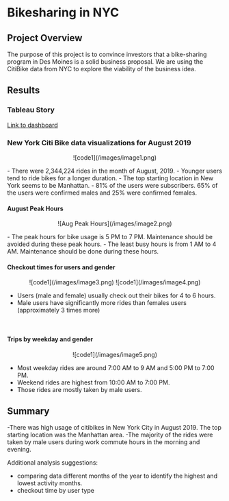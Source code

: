 # Bikesharing in NYC

## Project Overview

The purpose of this project is to convince investors that a bike-sharing program in Des Moines is a solid business proposal. We are using the CitiBike data from NYC to explore the viability of the business idea.


## Results

### Tableau Story
[Link to dashboard](https://public.tableau.com/app/profile/yongxin.liu/viz/NYC_BIkeSharing/NYC_Bikeshare?publish=yes)

### New York Citi Bike data visualizations for August 2019

<p align="center">
    ![code1](/images/image1.png)
</p>
- There were 2,344,224 rides in the month of August, 2019. 
- Younger users tend to ride bikes for a longer duration. 
- The top starting location in New York seems to be Manhattan. 
- 81% of the users were subscribers. 65% of the users were confirmed males and 25% were confirmed females. 

#### August Peak Hours
<p align="center">
![Aug Peak Hours](/images/image2.png)
</p>
- The peak hours for bike usage is 5 PM to 7 PM. Maintenance should be avoided during these peak hours. 
- The least busy hours is from 1 AM to 4 AM. Maintenance should be done during these hours.

<br>


#### Checkout times for users and gender
<p align="center">
    ![code1](/images/image3.png)
    ![code1](/images/image4.png)
</p>

- Users (male and female) usually check out their bikes for 4 to 6 hours.
- Male users have significantly more rides than females users (approximately 3 times more)
<br>



#### Trips by weekday and gender
<p align="center">
    ![code1](/images/image5.png)
</p>

- Most weekday rides are around 7:00 AM to 9 AM and 5:00 PM to 7:00 PM.
- Weekend rides are highest from 10:00 AM to 7:00 PM.
- Those rides are mostly taken by male users.


## Summary
-There was high usage of citibikes in New York City in August 2019. The top starting location was the Manhattan area. 
-The majority of the rides were taken by male users during work commute hours in the morning and evening.



Additional analysis suggestions:
- comparing data different months of the year to identify the highest and lowest activity months. 
- checkout time by user type 
